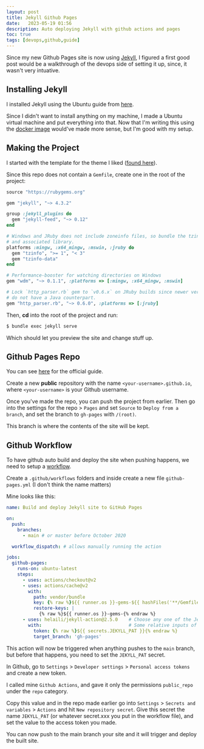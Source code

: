 ```yaml
---
layout: post
title: Jekyll Github Pages
date:   2023-05-19 01:56
description: Auto deploying Jekyll with github actions and pages
toc: true
tags: [devops,github,guide]
---
```


Since my new Github Pages site is now using [Jekyll](https://jekyllrb.com/), I figured a first good post would be a walkthrough of the devops side of setting it up, since, it wasn't very intuative.


## Installing Jekyll

I installed Jekyll using the Ubuntu guide from [here](https://jekyllrb.com/docs/installation/).

Since I didn't want to install anything on my machine, I made a Ubuntu virtual machine and put everything into that. Now that I'm writing this using the [docker image](https://hub.docker.com/r/jekyll/jekyll/) would've made more sense, but I'm good with my setup.

## Making the Project

I started with the template for the theme I liked ([found here](https://github.com/streetturtle/jekyll-clean-dark)).

Since this repo does not contain a `Gemfile`, create one in the root of the project:
```ruby
source "https://rubygems.org"

gem "jekyll", "~> 4.3.2"

group :jekyll_plugins do
  gem "jekyll-feed", "~> 0.12"
end

# Windows and JRuby does not include zoneinfo files, so bundle the tzinfo-data gem
# and associated library.
platforms :mingw, :x64_mingw, :mswin, :jruby do
  gem "tzinfo", ">= 1", "< 3"
  gem "tzinfo-data"
end

# Performance-booster for watching directories on Windows
gem "wdm", "~> 0.1.1", :platforms => [:mingw, :x64_mingw, :mswin]

# Lock `http_parser.rb` gem to `v0.6.x` on JRuby builds since newer versions of the gem
# do not have a Java counterpart.
gem "http_parser.rb", "~> 0.6.0", :platforms => [:jruby]
```


Then, **cd** into the root of the project and run:
```sh
$ bundle exec jekyll serve
```

Which should let you preview the site and change stuff up.


## Github Pages Repo

You can see [here](https://pages.github.com/) for the official guide.

Create a new **public** repository with the name `<your-username>.github.io`, where `<your-username>` is your Github username.

Once you've made the repo, you can push the project from earlier. Then go into the settings for the repo > `Pages` and set `Source` to `Deploy from a branch`, and set the branch to `gh-pages` with `/(root)`.

This branch is where the contents of the site will be kept.


## Github Workflow

To have github auto build and deploy the site when pushing happens, we need to setup a [workflow](https://docs.github.com/en/actions/using-workflows).

Create a `.github/workflows` folders and inside create a new file `github-pages.yml` (I don't think the name matters)

Mine looks like this:
```yml
name: Build and deploy Jekyll site to GitHub Pages

on:
  push:
    branches:
      - main # or master before October 2020

  workflow_dispatch: # allows manually running the action

jobs:
  github-pages:
    runs-on: ubuntu-latest
    steps:
      - uses: actions/checkout@v2
      - uses: actions/cache@v2
        with:
          path: vendor/bundle
          key: {% raw %}${{ runner.os }}-gems-${{ hashFiles('**/Gemfile') }} {% endraw %}
          restore-keys: |
            {% raw %}${{ runner.os }}-gems-{% endraw %}
      - uses: helaili/jekyll-action@2.5.0    # Choose any one of the Jekyll Actions
        with:                                # Some relative inputs of your action
          token: {% raw %}${{ secrets.JEKYLL_PAT }}{% endraw %}
          target_branch: 'gh-pages'

```

This action will now be triggered when anything pushes to the `main` branch, but before that happens, you need to set the `JEKYLL_PAT` secret.

In Github, go to `Settings` > `Developer settings` > `Personal access tokens` and create a new token.

I called mine `Github Actions`, and gave it only the permissions `public_repo` under the `repo` category.

Copy this value and in the repo made earlier go into `Settings` > `Secrets and variables` > `Actions` and hit `New repository secret`. Give this secret the name `JEKYLL_PAT` (or whatever secret.xxx you put in the workflow file), and set the value to the access token you made.

You can now push to the main branch your site and it will trigger and deploy the built site.